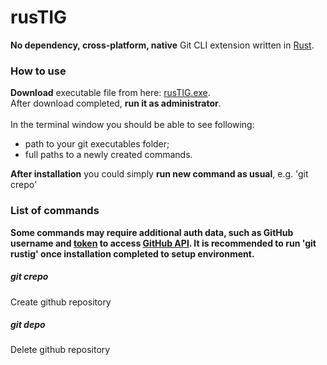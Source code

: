 # rusTIG
**No dependency, cross-platform, native** Git CLI extension written in [Rust](https://www.rust-lang.org/).
### How to use
**Download** executable file from here: [rusTIG.exe](https://github.com/FireWall-e/rusTIG/raw/master/target/release/rusTIG.exe).<br/>
After download completed, **run it as administrator**.<br/>
<br/>In the terminal window you should be able to see following:
* path to your git executables folder;
* full paths to a newly created commands.

**After installation** you could simply **run new command as usual**, e.g. 'git crepo'
### List of commands
**Some commands may require additional auth data, such as GitHub username and [token](https://help.github.com/en/github/authenticating-to-github/creating-a-personal-access-token-for-the-command-line#creating-a-token) to access [GitHub API](https://developer.github.com/v3/).
It is recommended to run 'git rustig' once installation completed to setup environment.**
##### git crepo<br/>
Create github repository<br/>
##### git depo
Delete github repository
